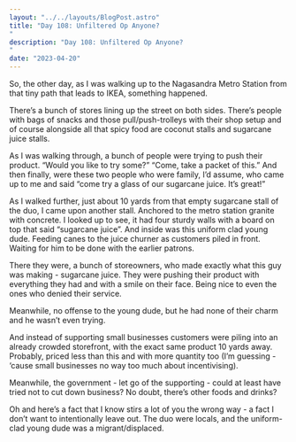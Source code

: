 ```yaml
---
layout: "../../layouts/BlogPost.astro"
title: "Day 108: Unfiltered Op Anyone?
"
description: "Day 108: Unfiltered Op Anyone?
"
date: "2023-04-20"
---
```


So, the other day, as I was walking up to the Nagasandra Metro Station from that tiny path that leads to IKEA, something happened.


There’s a bunch of stores lining up the street on both sides. There’s people with bags of snacks and those pull/push-trolleys with their shop setup and of course alongside all that spicy food are coconut stalls and sugarcane juice stalls.


As I was walking through, a bunch of people were trying to push their product. “Would you like to try some?” “Come, take a packet of this.” And then finally, were these two people who were family, I’d assume, who came up to me and said “come try a glass of our sugarcane juice. It’s great!” 


As I walked further, just about 10 yards from that empty sugarcane stall of the duo, I came upon another stall. Anchored to the metro station granite with concrete. I looked up to see, it had four sturdy walls with a board on top that said “sugarcane juice”. And inside was this uniform clad young dude. Feeding canes to the juice churner as customers piled in front. Waiting for him to be done with the earlier patrons.


There they were, a bunch of storeowners, who made exactly what this guy was making - sugarcane juice. They were pushing their product with everything they had and with a smile on their face. Being nice to even the ones who denied their service. 


Meanwhile, no offense to the young dude, but he had none of their charm and he wasn’t even trying. 


And instead of supporting small businesses customers were piling into an already crowded storefront, with the exact same product 10 yards away. Probably, priced less than this and with more quantity too (I’m guessing - ‘cause small businesses no way too much about incentivising). 

Meanwhile, the government - let go of the supporting - could at least have tried not to cut down business? No doubt, there’s other foods and drinks? 


Oh and here’s a fact that I know stirs a lot of you the wrong way - a fact I don’t want to intentionally leave out.
The duo were locals, and the uniform-clad young dude was a migrant/displaced. 
 
